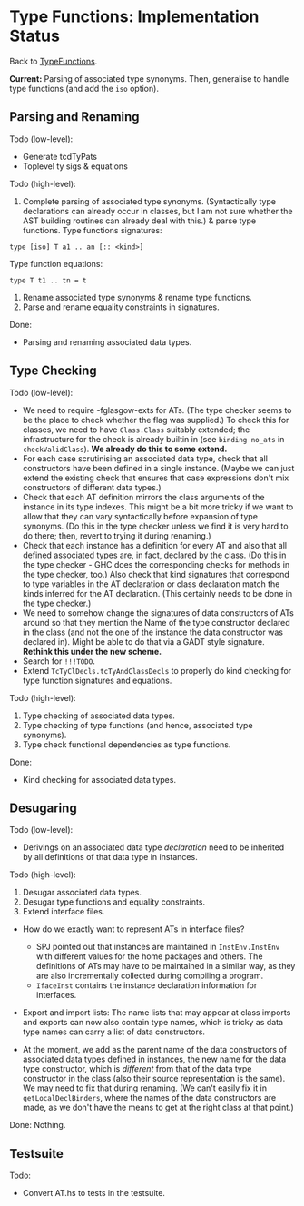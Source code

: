 # Type Functions: Implementation Status


Back to [TypeFunctions](type-functions).

**Current:** Parsing of associated type synonyms.  Then, generalise to handle type functions (and add the `iso` option).

## Parsing and Renaming


Todo (low-level):

- Generate tcdTyPats
- Toplevel ty sigs & equations


Todo (high-level):

1. Complete parsing of associated type synonyms.  (Syntactically type declarations can already occur in classes, but I am not sure whether the AST building routines can already deal with this.) & parse type functions.  Type functions signatures:

  ```wiki
  type [iso] T a1 .. an [:: <kind>]
  ```

  Type function equations:

  ```wiki
  type T t1 .. tn = t
  ```
1. Rename associated type synonyms & rename type functions.
1. Parse and rename equality constraints in signatures.


Done:

- Parsing and renaming associated data types.

## Type Checking


Todo (low-level):

- We need to require -fglasgow-exts for ATs. (The type checker seems to be the place to check whether the flag was supplied.) To check this for classes, we need to have `Class.Class` suitably extended; the infrastructure for the check is already builtin in (see `binding no_ats` in `checkValidClass`).  **We already do this to some extend.**
- For each case scrutinising an associated data type, check that all constructors have been defined in a single instance.  (Maybe we can just extend the existing check that ensures that case expressions don't mix constructors of different data types.)
- Check that each AT definition mirrors the class arguments of the instance in its type indexes. This might be a bit more tricky if we want to allow that they can vary syntactically before expansion of type synonyms. (Do this in the type checker unless we find it is very hard to do there; then, revert to trying it during renaming.)
- Check that each instance has a definition for every AT and also that all defined associated types are, in fact, declared by the class. (Do this in the type checker - GHC does the corresponding checks for methods in the type checker, too.) Also check that kind signatures that correspond to type variables in the AT declaration or class declaration match the kinds inferred for the AT declaration. (This certainly needs to be done in the type checker.)
- We need to somehow change the signatures of data constructors of ATs around so that they mention the Name of the type constructor declared in the class (and not the one of the instance the data constructor was declared in). Might be able to do that via a GADT style signature.  **Rethink this under the new scheme.**
- Search for `!!!TODO`.
- Extend `TcTyClDecls.tcTyAndClassDecls` to properly do kind checking for type function signatures and equations.


Todo (high-level):

1. Type checking of associated data types.
1. Type checking of type functions (and hence, associated type synonyms).
1. Type check functional dependencies as type functions.


Done: 

- Kind checking for associated data types.

## Desugaring


Todo (low-level):

- Derivings on an associated data type *declaration* need to be inherited by all definitions of that data type in instances.


Todo (high-level):

1. Desugar associated data types.
1. Desugar type functions and equality constraints.
1. Extend interface files.

  - How do we exactly want to represent ATs in interface files?

    - SPJ pointed out that instances are maintained in `InstEnv.InstEnv` with different values for the home packages and others. The definitions of ATs may have to be maintained in a similar way, as they are also incrementally collected during compiling a program.
    - `IfaceInst` contains the instance declaration information for interfaces.
  - Export and import lists: The name lists that may appear at class imports and exports can now also contain type names, which is tricky as data type names can carry a list of data constructors.
  - At the moment, we add as the parent name of the data constructors of associated data types defined in instances, the new name for the data type constructor, which is *different* from that of the data type constructor in the class (also their source representation is the same). We may need to fix that during renaming. (We can't easily fix it in `getLocalDeclBinders`, where the names of the data constructors are made, as we don't have the means to get at the right class at that point.)


Done: Nothing.

## Testsuite


Todo:

- Convert AT.hs to tests in the testsuite.
